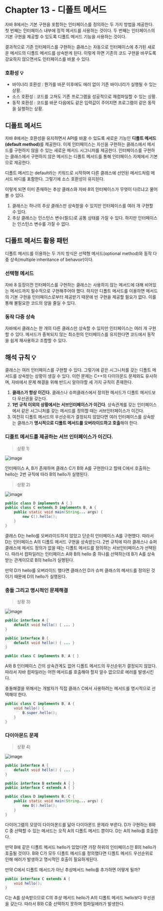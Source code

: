 # Chapter 13 - 디폴트 메서드

자바 8에서는 기본 구현을 포함하는 인터페이스를 정의하는 두 가지 방법을 제공한다. 첫 번째는 인터페이스 내부에 정적 메서드를 사용하는 것이다. 두 번째는 인터페이스의 기본 구현을 제공할 수 있도록 디폴트 메서드 기능을 사용하는 것이다.

결과적으로 기존 인터페이스를 구현하는 클래스는 자동으로 인터페이스에 추가된 새로운 메서드의 디폴트 메서드를 상속받게 된다. 이렇게 하면 기존의 코드 구현을 바꾸도록 강요하지 않으면서도 인터페이스를 바꿀 수 있다.

### 호환성 💡

- 바이너리 호환성 : 뭔가를 바꾼 이후에도 에러 없이 기존 바이너리가 실행될 수 있는 상황.
- 소스 호환성 : 코드를 고쳐도 기존 프로그램을 성공적으로 재컴파일할 수 있는 상황.
- 동작 호환성 : 코드를 바꾼 다음에도 같은 입력값이 주어지면 프로그램이 같은 동작을 실행하는 상황.

## 디폴트 메서드

자바 8에서는 호환성을 유지하면서 API를 바꿀 수 있도록 새로운 기능인 <strong>디폴트 메서드(default method)</strong>를 제공한다. 이제 인터페이스는 자신을 구현하는 클래스에서 메서드를 구현하지 않을 수 있는 새로운 메서드 시그니처를 제공한다. 인터페이스를 구현하는 클래스에서 구현하지 않은 메서드는 디폴트 메서드를 통해 인터페이스 자체에서 기본으로 제공한다.

디폴트 메서드는 default라는 키워드로 시작하며 다른 클래스에 선언된 메서드처럼 메서드 바디를 포함한다. 그렇기에 소스 호환성이 유지된다.

이렇게 되면 이미 존재하는 추상 클래스와 자바 8의 인터페이스가 무엇이 다르냐고 물어볼 수 있다.

1. 클래스는 하나의 추상 클래스만 상속받을 수 있지만 인터페이스를 여러 개 구현할 수 있다.
2. 추상 클래스는 인스턴스 변수(필드)로 공통 상태를 가질 수 있다. 하지만 인터페이스는 인스턴스 변수를 가질 수 없다.

## 디폴트 메서드 활용 패턴

디폴트 메서드를 이용하는 두 가지 방식은 선택형 메서드(optional method)와 동작 다중 상속(multiple inheritance of behavoir)이다.

### 선택형 메서드

자바 8 등장이전 인터페이스를 구현하는 클래스는 사용하지 않는 메서드에 대해 비어있는 메서드까지 필수적으로 구현해주어야 했다. 하지만 디폴트 메서드를 이용하면 메서드의 기본 구현을 인터페이스로부터 제공받기 때문에 빈 구현을 제공할 필요가 없다. 이를 통해 불필요한 코드의 양을 줄일 수 있다.

### 동작 다중 상속

자바에서 클래스는 한 개의 다른 클래스만 상속할 수 있지만 인터페이스는 여러 개 구현할 수 있다. 메서드가 중복되지 않는 최소한의 인터페이스를 유지한다면 코드에서 동작을 쉽게 재사용하고 조합할 수 있다.

## 해석 규칙 💡

클래스는 여러 인터페이스를 구현할 수 있다. 그렇기에 같은 시그니처를 갖는 디폴트 메서드를 상속받는 상황이 생길 수 있다. 이런 문제는 C++의 다이아몬드 문제와도 유사하며, 자바에서 문제 해결을 위해 반드시 알아야할 세 가지 규칙이 존재한다.

1. <strong>클래스가 항상 이긴다.</strong> 클래스나 슈퍼클래스에서 정의한 메서드가 디폴트 메서드보다 우선권을 갖는다.
2. <strong>1번 규칙 이외의 상황에서는 서브인터페이스가 이긴다</strong>. 상속관계를 갖는 인터페이스에서 같은 시그니처를 갖는 메서드를 정의할 때는 서브인터페이스가 이긴다.
3. 여전히 디폴트 메서드의 우선순위가 결정되지 않았다면 여러 인터페이스를 상속받는 클래스가 <strong>명시적으로 디폴트 메서드를 오버라이드하고 호출</strong>해야 한다.

### 디폴트 메서드를 제공하는 서브 인터페이스가 이긴다.

> 상황 1)

![image](https://img1.daumcdn.net/thumb/R1280x0/?scode=mtistory2&fname=https%3A%2F%2Fblog.kakaocdn.net%2Fdn%2F1z5JC%2FbtqQXB3A8PY%2FL4ughtdnj0mQK6cEZDe240%2Fimg.png)

인터페이스 A, B가 존재하며 클래스 C가 B와 A를 구현한다고 할때 C에서 호출하는 hello는 2번 규칙에 따라 B의 hello가 실행된다.

> 상황 2)

![image](https://img1.daumcdn.net/thumb/R1280x0/?scode=mtistory2&fname=https%3A%2F%2Fblog.kakaocdn.net%2Fdn%2FdVG4z7%2FbtqQ0PUzVya%2F8SvHKlXQdgTzfQUaGGsFkK%2Fimg.png)

```java
public class D implements A { }
public class C extends D implements B, A {
	public static void main(String... args) {
		new C().hello();
	}
}
```

클래스 D는 hello를 오버라이드하지 않았고 단순히 인터페이스 A를 구현했다. 따라서 D는 인터페이스 A의 디폴트 메서드 구현을 상속받는다. 2번 규칙에 따라 클래스나 슈퍼클래스에 메서드 정의가 없을 때는 디폴트 메서드를 정의하는 서브인터페이스가 선택된다. 따라서 컴파일러는 인터페이스 A와 B의 hello 중 하나를 선택하는데 B가 A를 상속받는 관계이므로 B의 hello가 실행된다.

만약 D가 hello를 오버라이드 했다면 클래스인 D가 슈퍼 클래스의 메서드를 정의된 것이기 때문에 D의 hello가 실행된다.

### 충돌 그리고 명시적인 문제해결

> 상황 3)

![image](https://img1.daumcdn.net/thumb/R1280x0/?scode=mtistory2&fname=https%3A%2F%2Fblog.kakaocdn.net%2Fdn%2Fba1FmG%2FbtqQPAj8xfY%2F1RCcgGLzlwUsfYbh8ZNc11%2Fimg.png)

```java
public interface A {
	default void hello() { ... }
}

public interface B {
	default void hello() { ... }
}

public class C implements B, A { }
```

A와 B 인터페이스 간의 상속관계도 없어 디폴트 메서드의 우선순위가 결정되지 않았다. 따라서 자바 컴파일러는 어떤 메서드를 호출해야 할지 알수 없으므로 에러를 발생시킨다.

충돌해결을 위해서는 개발자가 직접 클래스 C에서 사용하려는 메서드를 명시적으로 선택해야 한다.

```java
public class C implements B, A {
	void hello() {
		B.super.hello();
	}
}
```

### 다이아몬드 문제

> 상황 4)

![image](https://img1.daumcdn.net/thumb/R1280x0/?scode=mtistory2&fname=https%3A%2F%2Fblog.kakaocdn.net%2Fdn%2FlEVFV%2FbtqQLmfBpFx%2Fb1eOUVBkD7gFr682pUSLw1%2Fimg.png)

```java
public interface A {
	default void hello() { ... }
}

public interface B extends A { }
public interface C extends A { }

public class D implements B, C { 
	public static void main(String... args) {
		new D().hello();
	}
}
```

다이어그램의 모양이 다이아몬드를 닮아 다이아몬드 문제라 부른다. D가 구현하는 B와 C 중 선택할 수 있는 메서드는 오직 A의 디폴트 메서드 뿐이다. D는 A의 hello를 호출한다.

만약 B에 같은 디폴트 메서드 hello가 있었다면 가장 하위의 인터페이스인 B의 hello가 호출될 것이다. B와 C가 모두 디폴트 메서드를 정의했다면 디폴트 메서드 우선순위로 인해 에러가 발생하고 명시적인 호출이 필요하게된다.

만약 C에서 디폴트 메서드가 아닌 추상메서드 hello를 추가하면 어떻게 될까?

```java
public interface C extends A {
	void hello();
}
```

C는 A를 상속받으므로 C의 추상 메서드 hello가 A의 디폴트 메서드 hello보다 우선권을 갖는다. 따라서 B와 C중 선택하지 못하며 컴파일에러가 발생한다.